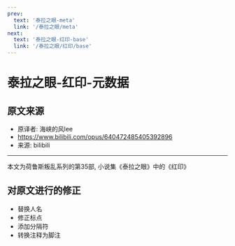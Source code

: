 ```yaml
---
prev:
  text: '泰拉之眼-meta'
  link: '/泰拉之眼/meta'
next:
  text: '泰拉之眼-红印-base'
  link: '/泰拉之眼/红印/base'
---
```


# 泰拉之眼-红印-元数据

## 原文来源

+ 原译者: 海峡的风lee
+ <https://www.bilibili.com/opus/640472485405392896>
+ 来源: bilibili

--------

本文为荷鲁斯叛乱系列的第35部, 小说集《泰拉之眼》中的《红印》

## 对原文进行的修正

+ 替换人名
+ 修正标点
+ 添加分隔符
+ 转换注释为脚注
